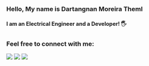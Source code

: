 ### Hello, My name is Dartangnan Moreira Theml

#### I am an Electrical Engineer and a Developer! 🖐

## <div> </div>

### Feel free to connect with me:

 <div>

<a styles='background-color:#dc3545' target="_blank" href='http://www.instagram.com/dartangnantheml' ><img src='https://img.shields.io/badge/Instagram-474747?style=for-the-badge&logo=instagram&logoColor=white'></a>
<a styles='background-color:#dc3545' target="_blank" href='https://www.linkedin.com/in/dartangnantheml/' ><img src='https://img.shields.io/badge/Linkedin-1865c4?style=for-the-badge&logo=linkedin&logoColor=ffffff'></a>
<a styles='background-color:#dc3545' target="_blank" href="mailto:dartangnan.theml@gmail.com" ><img src='https://img.shields.io/badge/Gmail-c92626?style=for-the-badge&logo=gmail&logoColor=ffffff'></a>

</div>

## <div> </div>
